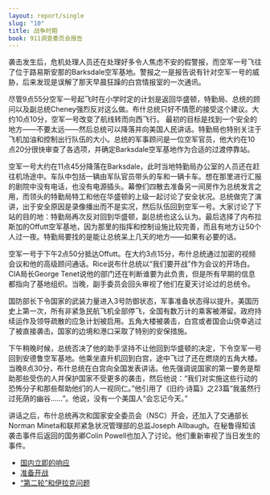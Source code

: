 ```yaml
---
layout: report/single
slug: "10"
title: 战争时期
book: 911调查委员会报告
---
```

袭击发生后，危机处理人员还在处理好多令人焦虑不安的假警报，而空军一号飞往了位于路易斯安那的Barksdale空军基地。警报之一是报告说有针对空军一号的威胁，后来发现是误解了那天早晨狂躁的白宫情报室的一次通讯。

尽管9点55分空军一号起飞时在小学时定的计划是返回华盛顿，特勤局、总统的顾问以及副总统Cheney强烈反对这么做。布什总统只好不情愿的接受这个建议。大约10点10分，空军一号改变了航线转而向西飞行。 最初的目标是找到一个安全的地方——不要太远——然后总统可以降落并向美国人民讲话。特勤局也特别关注于飞机加油和控制出行队伍的大小。总统的军事顾问是一位空军官员，他大约在10点20分很快审查了各选项，并确定Barksdale空军基地作为合适的过渡停靠站。

空军一号大约在11点45分降落在Barksdale，此时当地特勤局办公室的人员还在赶往机场途中。车队中包括一辆由军队官员带头的车和一辆卡车。想在那里进行汇报的剧院中没有电话，也没有电源插头。幕僚们四散去准备另一间房作为总统发言之用，而领头的特勤局特工和他在华盛顿的上级一起讨论了安全状况。总统做完了演讲，出于安全原因是录像播出而不是实况，然后队伍回到空军一号。大家讨论了下站的目的地：特勤局再次反对回到华盛顿，副总统也这么认为。最后选择了内布拉斯加的Offutt空军基地，因为那里的指挥和控制设施比较完善，而且有地方让50个人过一夜。特勤局要找的是能让总统呆上几天的地方——如果有必要的话。

空军一号于下午2点50分抵达Offutt。在大约3点15分，布什总统通过加密的视频会议和他的高级顾问通话。Rice说布什总统以“我们要开战”作为会议的开场白。CIA局长George Tenet说他的部门还在判断谁要为此负责，但是所有早期的信息都指向了基地组织。当晚，副手委员会回头审视了他们在夏天讨论过的总统令。

国防部长下令国家的武装力量进入3号防御状态，军事准备状态得以提升。美国历史上第一次，所有非紧急民航飞机全部停飞，全国有数万计的乘客被滞留。政府持续运作及领导疏散的应急计划被启用。五角大楼被袭击，白宫或者国会山侥幸逃过了被直接袭击。国家的边境和港口采取了特别的安保措施。

下午稍晚时候，总统否决了他的助手坚持不让他回到华盛顿的决定，下令空军一号回到安德鲁空军基地。他乘坐直升机回到白宫，途中飞过了还在燃烧的五角大楼。当晚8点30分，布什总统在白宫向全国发表讲话。他先强调说国家的第一要务是帮助那些受伤的人并保护国家不受更多的袭击，然后他说：“我们对实施这些行动的恐怖分子和那些帮助他们的人一视同仁。”他引用了《旧约·诗篇》之23篇“我虽然行过死荫的幽谷……”。他说，没有一个美国人“会忘记今天。”

讲话之后，布什总统再次和国家安全委员会（NSC）开会，还加入了交通部长Norman Mineta和联邦紧急状况管理部的总监Joseph Allbaugh。在秘鲁得知该袭击事件后返回的国务卿Colin Powell也加入了讨论。他们重新审视了当日发生的事件。

  * [国内立即的响应](/report/10-01.html)
  * [准备开战](/report/10-02.html)
  * [“第二轮”和伊拉克问题](/report/10-03.html)
